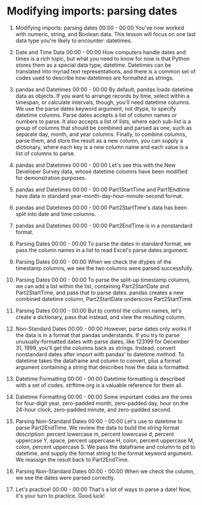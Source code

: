 # Modifying imports: parsing dates

1. Modifying imports: parsing dates
00:00 - 00:00
You've now worked with numeric, string, and Boolean data. This lesson will focus on one last data type you're likely to encounter: datetimes.

2. Date and Time Data
00:00 - 00:00
How computers handle dates and times is a rich topic, but what you need to know for now is that Python stores them as a special data type, datetime. Datetimes can be translated into myriad text representations, and there is a common set of codes used to describe how datetimes are formatted as strings.

3. pandas and Datetimes
00:00 - 00:00
By default, pandas loads datetime data as objects. If you want to arrange records by time, select within a timespan, or calculate intervals, though, you'll need datetime columns. We use the parse dates keyword argument, not dtype, to specify datetime columns. Parse dates accepts a list of column names or numbers to parse. It also accepts a list of lists, where each sub-list is a group of columns that should be combined and parsed as one, such as separate day, month, and year columns. Finally, to combine columns, parse them, and store the result as a new column, you can supply a dictionary, where each key is a new column name and each value is a list of columns to parse.

4. pandas and Datetimes
00:00 - 00:00
Let's see this with the New Developer Survey data, whose datetime columns have been modified for demonstration purposes.

5. pandas and Datetimes
00:00 - 00:00
Part1StartTime and Part1Endtime have data in standard year-month-day-hour-minute-second format.

6. pandas and Datetimes
00:00 - 00:00
Part2StartTime's data has been split into date and time columns.

7. pandas and Datetimes
00:00 - 00:00
Part2EndTime is in a nonstandard format.

8. Parsing Dates
00:00 - 00:00
To parse the dates in standard format, we pass the column names in a list to read Excel's parse dates argument.

9. Parsing Dates
00:00 - 00:00
When we check the dtypes of the timestamp columns, we see the two columns were parsed successfully.

10. Parsing Dates
00:00 - 00:00
To parse the split-up timestamp columns, we can add a list within the list, containing Part2StartDate and Part2StartTime, and pass that to parse dates. pandas creates a new combined datetime column, Part2StartDate underscore Part2StartTime.

11. Parsing Dates
00:00 - 00:00
But to control the column names, let's create a dictionary, pass that instead, and view the resulting column.

12. Non-Standard Dates
00:00 - 00:00
However, parse dates only works if the data is in a format that pandas understands. If you try to parse unusually-formatted dates with parse dates, like 123199 for December 31, 1999, you'll get the columns back as strings. Instead, convert nonstandard dates after import with pandas' to datetime method. To datetime takes the dataframe and column to convert, plus a format argument containing a string that describes how the data is formatted.

13. Datetime Formatting
00:00 - 00:00
Datetime formatting is described with a set of codes. strftime.org is a valuable reference for them all.

14. Datetime Formatting
00:00 - 00:00
Some important codes are the ones for four-digit year, zero-padded month, zero-padded day, hour on the 24-hour clock, zero-padded minute, and zero-padded second.

15. Parsing Non-Standard Dates
00:00 - 00:00
Let's use to datetime to parse Part2EndTime. We review the data to build the string format description: percent lowercase m, percent lowercase d, percent uppercase Y, space, percent uppercase H, colon, percent uppercase M, colon, percent uppercase S. We pass the dataframe and column to pd to datetime, and supply the format string to the format keyword argument. We reassign the result back to Part2EndTime.

16. Parsing Non-Standard Dates
00:00 - 00:00
When we check the column, we see the dates were parsed correctly.

17. Let's practice!
00:00 - 00:00
That's a lot of ways to parse a date! Now, it's your turn to practice. Good luck!